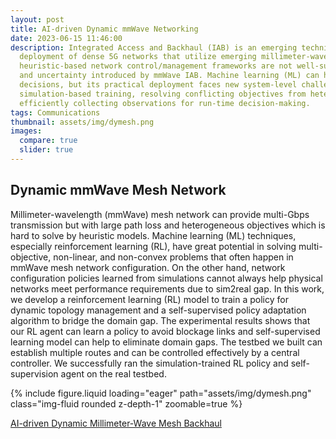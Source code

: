 ```yaml
---
layout: post
title: AI-driven Dynamic mmWave Networking
date: 2023-06-15 11:46:00
description: Integrated Access and Backhaul (IAB) is an emerging technique to enable cost-effective 
  deployment of dense 5G networks that utilize emerging millimeter-wavelength (mmWave) spectrum. Existing 
  heuristic-based network control/management frameworks are not well-suited for the increasing complexity 
  and uncertainty introduced by mmWave IAB. Machine learning (ML) can help automate network control 
  decisions, but its practical deployment faces new system-level challenges in 5G IAB, including accurate 
  simulation-based training, resolving conflicting objectives from heterogeneous network slices, and 
  efficiently collecting observations for run-time decision-making.
tags: Communications
thumbnail: assets/img/dymesh.png
images:
  compare: true
  slider: true
---
```


## Dynamic mmWave Mesh Network

Millimeter-wavelength (mmWave) mesh network can provide multi-Gbps transmission but with large path loss and
heterogeneous objectives which is hard to solve by heuristic models. Machine learning (ML) techniques,
especially reinforcement learning (RL), have great potential in solving multi-objective, non-linear, and non-convex
problems that often happen in mmWave mesh network configuration. On the other hand, network configuration policies 
learned from simulations cannot always help physical networks meet performance requirements due to sim2real
gap. In this work, we develop a reinforcement learning (RL) model to train a policy for dynamic topology management
and a self-supervised policy adaptation algorithm to bridge the domain gap. The experimental results shows that our
RL agent can learn a policy to avoid blockage links and self-supervised learning model can help to eliminate domain gaps.
The testbed we built can establish multiple routes and can be controlled effectively by a central controller. We 
successfully ran the simulation-trained RL policy and self-supervision agent on the real testbed.

<div class="row mt-3">
    <div class="col-sm mt-3 mt-md-0">
        {% include figure.liquid loading="eager" path="assets/img/dymesh.png" class="img-fluid rounded z-depth-1" zoomable=true %}
    </div>
</div>

[AI-driven Dynamic Millimeter-Wave Mesh Backhaul](https://warrenzha.github.io/assets/pdf/AIdriven_Dynamic_MillimeterWave_Mesh.pdf)